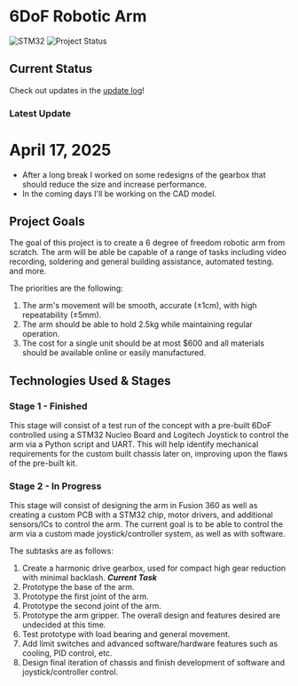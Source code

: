 # 6DoF Robotic Arm

![STM32](https://img.shields.io/badge/Microcontroller-STM32-white)
![Project Status](https://img.shields.io/badge/Project-In%20Progress-yellow)

## Current Status

Check out updates in the [update log](/update_log)!

### Latest Update

# April 17, 2025

-   After a long break I worked on some redesigns of the gearbox that should reduce the size and increase performance.
-   In the coming days I'll be working on the CAD model.

## Project Goals

The goal of this project is to create a 6 degree of freedom robotic arm from scratch. The arm will be able be capable of a range of tasks including video recording, soldering and general building assistance, automated testing. and more.

The priorities are the following:

1. The arm's movement will be smooth, accurate (&plusmn;1cm), with high repeatability (&plusmn;5mm).
2. The arm should be able to hold 2.5kg while maintaining regular operation.
3. The cost for a single unit should be at most $600 and all materials should be available online or easily manufactured.

## Technologies Used & Stages

### Stage 1 - Finished

This stage will consist of a test run of the concept with a pre-built 6DoF controlled using a STM32 Nucleo Board and Logitech Joystick to control the arm via a Python script and UART. This will help identify mechanical requirements for the custom built chassis later on, improving upon the flaws of the pre-built kit.

### Stage 2 - In Progress

This stage will consist of designing the arm in Fusion 360 as well as creating a custom PCB with a STM32 chip, motor drivers, and additional sensors/ICs to control the arm. The current goal is to be able to control the arm via a custom made joystick/controller system, as well as with software.

The subtasks are as follows:

1. Create a harmonic drive gearbox, used for compact high gear reduction with minimal backlash. **_Current Task_**
2. Prototype the base of the arm.
3. Prototype the first joint of the arm.
4. Prototype the second joint of the arm.
5. Prototype the arm gripper. The overall design and features desired are undecided at this time.
6. Test prototype with load bearing and general movement.
7. Add limit switches and advanced software/hardware features such as cooling, PID control, etc.
8. Design final iteration of chassis and finish development of software and joystick/controller control.
